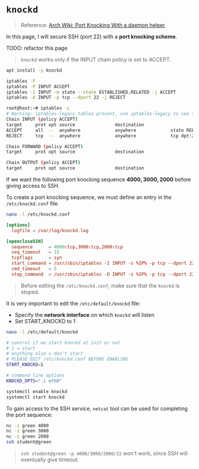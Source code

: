 # `knockd`

> Reference: [Arch Wiki: Port Knocking With a daemon helper](https://wiki.archlinux.org/index.php/Port_knocking#With_a_daemon_helper)


In this page, I will secure SSH (port 22) with a **port knocking scheme**.

TODO: refactor this page


> `knockd` works only if the INPUT chain policy is set to ACCEPT.



```sh
apt install -y knockd
```


```sh
iptables -F
iptables -P INPUT ACCEPT
iptables -I INPUT -m state --state ESTABLISHED,RELATED -j ACCEPT
iptables -A INPUT -p tcp --dport 22 -j REJECT
```



```sh
root@host:~# iptables -L
# Warning: iptables-legacy tables present, use iptables-legacy to see them
Chain INPUT (policy ACCEPT)
target     prot opt source               destination         
ACCEPT     all  --  anywhere             anywhere             state RELATED,ESTABLISHED
REJECT     tcp  --  anywhere             anywhere             tcp dpt:22 reject-with icmp-port-unreachable

Chain FORWARD (policy ACCEPT)
target     prot opt source               destination         

Chain OUTPUT (policy ACCEPT)
target     prot opt source               destination         

```



If we want the following port knocking sequence **4000, 3000, 2000** before giving access to SSH.

To create a port knocking sequence, we must define an entry in the `/etc/knockd.conf` file.

```sh
nano -l /etc/knockd.conf
```
```conf
[options]
  logfile = /var/log/knockd.log

[opencloseSSH]
  sequence      = 4000:tcp,3000:tcp,2000:tcp
  seq_timeout   = 15
  tcpflags      = syn
  start_command = /usr/sbin/iptables -I INPUT -s %IP% -p tcp --dport 22 -j ACCEPT
  cmd_timeout   = 5
  stop_command  = /usr/sbin/iptables -D INPUT -s %IP% -p tcp --dport 22 -j ACCEPT
```


> Before editing the `/etc/knockd.conf`, make sure that the `knockd` is stoped.


It is very important to edit the `/etc/default/knockd` file:
- Specify the **network interface** on which `knockd` will listen
- Set START_KNOCKD to 1


```sh
nano -l /etc/default/knockd
```
```sh
# control if we start knockd at init or not
# 1 = start
# anything else = don't start
# PLEASE EDIT /etc/knockd.conf BEFORE ENABLING
START_KNOCKD=1

# command line options
KNOCKD_OPTS="-i eth0"
```


```sh
systemctl enable knockd
systemctl start knockd
```



To gain access to the SSH service,
`netcat` tool can be used for completing the port sequence:

```sh
nc -z green 4000
nc -z green 3000
nc -z green 2000
ssh student@green
```

> `ssh student@green -p 4000/3000/2000/22` won't work, since SSH will eventually give timeout.

